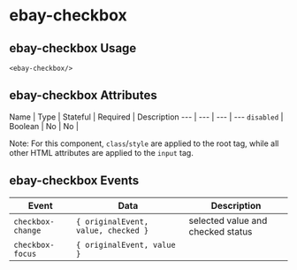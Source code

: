 # ebay-checkbox

## ebay-checkbox Usage

```marko
<ebay-checkbox/>
```

## ebay-checkbox Attributes

Name | Type | Stateful | Required | Description
--- | --- | --- | ---
`disabled` | Boolean | No | No |

Note: For this component, `class`/`style` are applied to the root tag, while all other HTML attributes are applied to the `input` tag.

## ebay-checkbox Events

Event | Data | Description
--- | --- | --
`checkbox-change` | `{ originalEvent, value, checked }` | selected value and checked status
`checkbox-focus` | `{ originalEvent, value }` |

